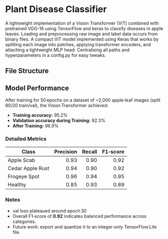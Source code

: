 # Plant Disease Classifier

A lightweight implementation of a Vision Transformer (ViT) combined with pretrained VGG-16 using TensorFlow and keras to classify diseases in apple leaves. Loading and preprocessing raw image and label data occurs from binary files.
A compact ViT model implemented using Keras that works by splitting each image into patches, applying transformer encoders, and attaching a lightweight MLP head.
Centralising all paths and hyperparameters in a config.py for easy tweaks.

## File Structure


## Model Performance

After training for 50 epochs on a dataset of ~2,000 apple‑leaf images (split 80/20 train/val), the Vision Transformer achieved:

- **Training accuracy:** 95.2%  
- **Validation accuracy during Training:** 92.3%  
- **After Training:** 96.9%  

### Detailed Metrics

| Class                | Precision | Recall | F1‑score |
|----------------------|----------:|-------:|---------:|
| Apple Scab           |     0.93  |   0.90 |    0.92  |
| Cedar Apple Rust     |     0.94  |   0.90 |    0.92  |
| Frogeye Spot         |     0.96  |   0.94 |    0.95  |
| Healthy              |     0.85  |   0.93 |    0.89  |


### Notes

- val loss plateaued around epoch 30
- Overall F1‑score of **0.92** indicates balanced performance across categories.
- Future work: export and quantize it to an integer‐only TensorFlow Lite file.
